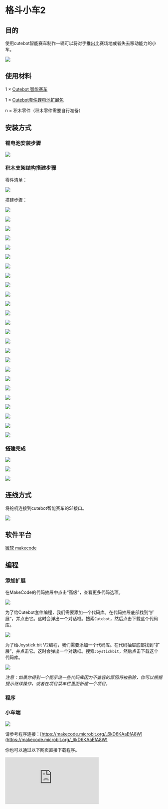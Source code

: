 # 格斗小车2

## 目的
使用cutebot智能赛车制作一辆可以将对手推出比赛场地或者失去移动能力的小车。

![](./images/cutebot-case-27-01.png)

## 使用材料

1 × [Cutebot 智能赛车](https://www.elecfreaks.com/micro-bit-smart-cutebot.html)

1 × [Cutebot套件锂电池扩展包](https://www.elecfreaks.com/cutebot-lithium-battery-pack.html)

n × 积木零件（积木零件需要自行准备）


## 安装方式

### 锂电池安装步骤

![](./images/cutebot-step-01.png)

### 积木支架结构搭建步骤

零件清单：

![](./images/cutebot-case-27-step-01.png)

搭建步骤：

![](./images/cutebot-case-27-step-02.png)

![](./images/cutebot-case-27-step-03.png)

![](./images/cutebot-case-27-step-04.png)

![](./images/cutebot-case-27-step-05.png)

![](./images/cutebot-case-27-step-06.png)

![](./images/cutebot-case-27-step-07.png)

![](./images/cutebot-case-27-step-08.png)

![](./images/cutebot-case-27-step-09.png)

![](./images/cutebot-case-27-step-10.png)

![](./images/cutebot-case-27-step-11.png)

![](./images/cutebot-case-27-step-12.png)

![](./images/cutebot-case-27-step-13.png)

![](./images/cutebot-case-27-step-14.png)

![](./images/cutebot-case-27-step-15.png)

![](./images/cutebot-case-27-step-16.png)

![](./images/cutebot-case-27-step-17.png)

![](./images/cutebot-case-27-step-18.png)

![](./images/cutebot-case-27-step-19.png)

![](./images/cutebot-case-27-step-20.png)

![](./images/cutebot-case-27-step-21.png)

![](./images/cutebot-case-27-step-22.png)

![](./images/cutebot-case-27-step-23.png)

![](./images/cutebot-case-27-step-24.png)

![](./images/cutebot-case-27-step-25.png)

![](./images/cutebot-case-27-step-26.png)

### 搭建完成

![](./images/cutebot-case-27-01.png)

![](./images/cutebot-case-27-02.png)

![](./images/cutebot-case-27-03.png)


## 连线方式

将舵机连接到cutebot智能赛车的S1接口。

![](./images/cutebot-case-26-10.png)


## 软件平台

[微软 makecode](https://makecode.microbit.org/#)

## 编程

### 添加扩展
在MakeCode的代码抽屉中点击“高级”，查看更多代码选项。

![](./images/cutebot-case-24-01.png)

为了给Cutebot套件编程，我们需要添加一个代码库。在代码抽屉底部找到“扩展”，并点击它。这时会弹出一个对话框。搜索`Cutebot`，然后点击下载这个代码库。

![](./images/cutebot-case-24-02.png)

为了给Joystick:bit V2编程，我们需要添加一个代码库。在代码抽屉底部找到“扩展”，并点击它。这时会弹出一个对话框。搜索`Joystickbit`，然后点击下载这个代码库。

![](./images/cutebot-case-22-03.png)

*注意：如果你得到一个提示说一些代码库因为不兼容的原因将被删除，你可以根据提示继续操作，或者在项目菜单栏里面新建一个项目。*

### 程序
### 小车端


![](./images/cutebot-case-26-04.png)


请参考程序连接：[https://makecode.microbit.org/_6kD6KAaEfA8W](https://makecode.microbit.org/_6kD6KAaEfA8W)

你也可以通过以下网页直接下载程序。

<div
    style={{
        position: 'relative',
        paddingBottom: '60%',
        overflow: 'hidden',
    }}
>
    <iframe
        src="https://makecode.microbit.org/_3Wc1k8Ckg9vF"
        frameborder="0"
        sandbox="allow-popups allow-forms allow-scripts allow-same-origin"
        style={{
            position: 'absolute',
            width: '100%',
            height: '100%',
        }}
    />
</div>

### 遥控端


![](./images/cutebot-case-26-05.png)


请参考程序连接：[https://makecode.microbit.org/_6fy3K4Xctdgz](https://makecode.microbit.org/_6fy3K4Xctdgz)

你也可以通过以下网页直接下载程序。

<div
    style={{
        position: 'relative',
        paddingBottom: '60%',
        overflow: 'hidden',
    }}
>
    <iframe
        src="https://makecode.microbit.org/_6fy3K4Xctdgz"
        frameborder="0"
        sandbox="allow-popups allow-forms allow-scripts allow-same-origin"
        style={{
            position: 'absolute',
            width: '100%',
            height: '100%',
        }}
    />
</div>

## 结论

如果通过遥控器的摇杆控制小车的行驶方向，按下遥控器的C\D按键控制舵机动作。
